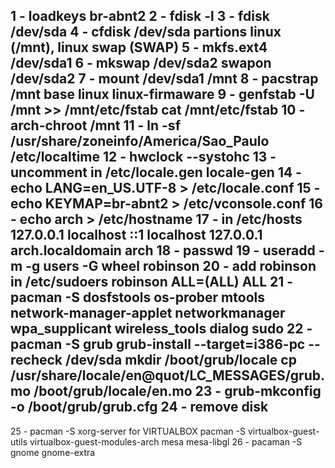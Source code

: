 1 - loadkeys br-abnt2
2 - fdisk -l
3 - fdisk /dev/sda
4 - cfdisk /dev/sda
partions linux (/mnt), linux swap (SWAP)
5 - mkfs.ext4 /dev/sda1
6 - mkswap /dev/sda2
swapon /dev/sda2
7 - mount /dev/sda1 /mnt
8 - pacstrap /mnt base linux linux-firmaware
9 - genfstab -U /mnt >> /mnt/etc/fstab
cat /mnt/etc/fstab
10 - arch-chroot /mnt
11 - ln -sf /usr/share/zoneinfo/America/Sao_Paulo /etc/localtime
12 - hwclock --systohc
13 - uncomment in /etc/locale.gen
locale-gen
14 - echo LANG=en_US.UTF-8 > /etc/locale.conf
15 - echo KEYMAP=br-abnt2 > /etc/vconsole.conf
16 - echo arch > /etc/hostname
17 - in /etc/hosts
127.0.0.1   localhost
::1         localhost
127.0.0.1   arch.localdomain arch 
18 - passwd
19 - useradd -m -g users -G wheel robinson
20 - add robinson in /etc/sudoers
robinson ALL=(ALL) ALL
21 - pacman -S dosfstools os-prober mtools network-manager-applet networkmanager wpa_supplicant wireless_tools dialog sudo
22 - pacman -S grub
grub-install --target=i386-pc --recheck /dev/sda
mkdir /boot/grub/locale
cp /usr/share/locale/en@quot/LC_MESSAGES/grub.mo /boot/grub/locale/en.mo
23 - grub-mkconfig -o /boot/grub/grub.cfg
24 - remove disk
---------
25 - pacman -S xorg-server
for VIRTUALBOX
pacman -S virtualbox-guest-utils virtualbox-guest-modules-arch mesa mesa-libgl
26 - pacaman -S gnome gnome-extra
